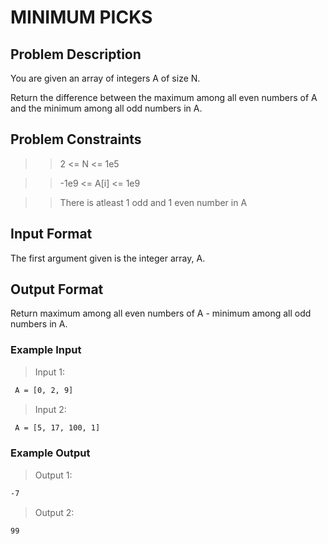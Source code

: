 # MINIMUM PICKS

## Problem Description

You are given an array of integers A of size N.

Return the difference between the maximum among all even numbers of A and the minimum among all odd numbers in A.



## Problem Constraints
>> 2 <= N <= 1e5

>> -1e9 <= A[i] <= 1e9

>> There is atleast 1 odd and 1 even number in A



## Input Format

The first argument given is the integer array, A.



## Output Format

Return maximum among all even numbers of A - minimum among all odd numbers in A.



### Example Input

> Input 1:

``` cmd
 A = [0, 2, 9]
```

> Input 2:

``` cmd
 A = [5, 17, 100, 1]
```

### Example Output
> Output 1:

``` cmd
-7
```

> Output 2:

``` cmd
99
```